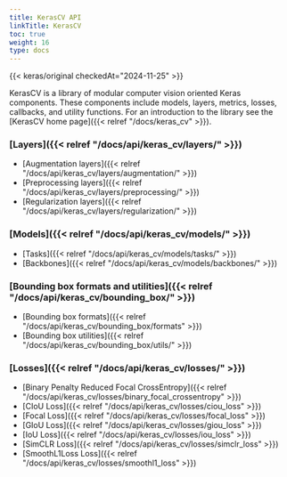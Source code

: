 ```yaml
---
title: KerasCV API
linkTitle: KerasCV
toc: true
weight: 16
type: docs
---
```


{{< keras/original checkedAt="2024-11-25" >}}

KerasCV is a library of modular computer vision oriented Keras components.
These components include models, layers, metrics, losses, callbacks, and utility
functions. For an introduction to the library see the
[KerasCV home page]({{< relref "/docs/keras_cv" >}}).

### [Layers]({{< relref "/docs/api/keras_cv/layers/" >}})

- [Augmentation layers]({{< relref "/docs/api/keras_cv/layers/augmentation/" >}})
- [Preprocessing layers]({{< relref "/docs/api/keras_cv/layers/preprocessing/" >}})
- [Regularization layers]({{< relref "/docs/api/keras_cv/layers/regularization/" >}})

### [Models]({{< relref "/docs/api/keras_cv/models/" >}})

- [Tasks]({{< relref "/docs/api/keras_cv/models/tasks/" >}})
- [Backbones]({{< relref "/docs/api/keras_cv/models/backbones/" >}})

### [Bounding box formats and utilities]({{< relref "/docs/api/keras_cv/bounding_box/" >}})

- [Bounding box formats]({{< relref "/docs/api/keras_cv/bounding_box/formats" >}})
- [Bounding box utilities]({{< relref "/docs/api/keras_cv/bounding_box/utils/" >}})

### [Losses]({{< relref "/docs/api/keras_cv/losses/" >}})

- [Binary Penalty Reduced Focal CrossEntropy]({{< relref "/docs/api/keras_cv/losses/binary_focal_crossentropy" >}})
- [CIoU Loss]({{< relref "/docs/api/keras_cv/losses/ciou_loss" >}})
- [Focal Loss]({{< relref "/docs/api/keras_cv/losses/focal_loss" >}})
- [GIoU Loss]({{< relref "/docs/api/keras_cv/losses/giou_loss" >}})
- [IoU Loss]({{< relref "/docs/api/keras_cv/losses/iou_loss" >}})
- [SimCLR Loss]({{< relref "/docs/api/keras_cv/losses/simclr_loss" >}})
- [SmoothL1Loss Loss]({{< relref "/docs/api/keras_cv/losses/smoothl1_loss" >}})
